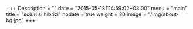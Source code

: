 +++
Description = ""
date = "2015-05-18T14:59:02+03:00"
menu = "main"
title = "soiuri si hibrizi"
nodate = true
weight = 20
image = "/img/about-bg.jpg"
+++
